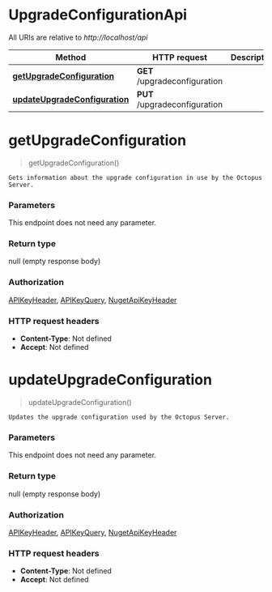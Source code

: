 # UpgradeConfigurationApi

All URIs are relative to *http://localhost/api*

Method | HTTP request | Description
------------- | ------------- | -------------
[**getUpgradeConfiguration**](UpgradeConfigurationApi.md#getUpgradeConfiguration) | **GET** /upgradeconfiguration | 
[**updateUpgradeConfiguration**](UpgradeConfigurationApi.md#updateUpgradeConfiguration) | **PUT** /upgradeconfiguration | 


<a name="getUpgradeConfiguration"></a>
# **getUpgradeConfiguration**
> getUpgradeConfiguration()



    Gets information about the upgrade configuration in use by the Octopus Server.

### Parameters
This endpoint does not need any parameter.

### Return type

null (empty response body)

### Authorization

[APIKeyHeader](../README.md#APIKeyHeader), [APIKeyQuery](../README.md#APIKeyQuery), [NugetApiKeyHeader](../README.md#NugetApiKeyHeader)

### HTTP request headers

- **Content-Type**: Not defined
- **Accept**: Not defined

<a name="updateUpgradeConfiguration"></a>
# **updateUpgradeConfiguration**
> updateUpgradeConfiguration()



    Updates the upgrade configuration used by the Octopus Server.

### Parameters
This endpoint does not need any parameter.

### Return type

null (empty response body)

### Authorization

[APIKeyHeader](../README.md#APIKeyHeader), [APIKeyQuery](../README.md#APIKeyQuery), [NugetApiKeyHeader](../README.md#NugetApiKeyHeader)

### HTTP request headers

- **Content-Type**: Not defined
- **Accept**: Not defined

